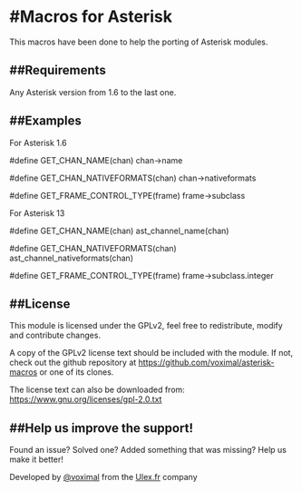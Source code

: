 #Macros for Asterisk
===================

This macros have been done to help the porting of Asterisk modules.


##Requirements
------------

Any Asterisk version from 1.6 to the last one.


##Examples
--------

For Asterisk 1.6
  
  #define GET_CHAN_NAME(chan) chan->name
  
  #define GET_CHAN_NATIVEFORMATS(chan) chan->nativeformats
  
  #define GET_FRAME_CONTROL_TYPE(frame) frame->subclass


For Asterisk 13

  #define GET_CHAN_NAME(chan) ast_channel_name(chan)
  
  #define GET_CHAN_NATIVEFORMATS(chan) ast_channel_nativeformats(chan)
  
  #define GET_FRAME_CONTROL_TYPE(frame) frame->subclass.integer

##License
-------

This module is licensed under the GPLv2, feel free to redistribute, modify and
contribute changes.

A copy of the GPLv2 license text should be included with the module. If not,
check out the github repository at https://github.com/voximal/asterisk-macros
or one of its clones.

The license text can also be downloaded from:
https://www.gnu.org/licenses/gpl-2.0.txt


##Help us improve the support!
----------------------------

Found an issue? Solved one? Added something that was missing? Help us make it better!

Developed by [@voximal](https://github.com/voximal) from the [Ulex.fr](https://www.ulex.fr) company
